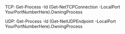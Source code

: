 TCP: 
    Get-Process -Id (Get-NetTCPConnection -LocalPort YourPortNumberHere).OwningProcess

UDP:
    Get-Process -Id (Get-NetUDPEndpoint -LocalPort YourPortNumberHere).OwningProcess
